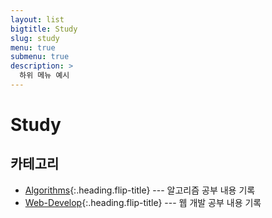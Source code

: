 ```yaml
---
layout: list
bigtitle: Study
slug: study
menu: true
submenu: true
description: >
  하위 메뉴 예시
---
```


# Study

## 카테고리

* [Algorithms]{:.heading.flip-title} --- 알고리즘 공부 내용 기록
* [Web-Develop]{:.heading.flip-title} --- 웹 개발 공부 내용 기록

[Algorithms]: /algorithms/
[Web-Develop]: /web-develop/